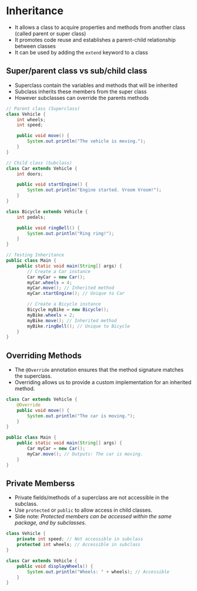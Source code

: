 # Inheritance
- It allows a class to acquire properties and methods from another class (called parent or super class)
- It promotes code reuse and establishes a parent-child relationship between classes
- It can be used by adding the `extend` keyword to a class

## Super/parent class vs sub/child class
- Superclass contain the variables and methods that will be inherited
- Subclass inherits these members from the super class
- However subclasses can override the parents methods

```java
// Parent class (Superclass)
class Vehicle {
    int wheels;
    int speed;

    public void move() {
        System.out.println("The vehicle is moving.");
    }
}

// Child class (Subclass)
class Car extends Vehicle {
    int doors;

    public void startEngine() {
        System.out.println("Engine started. Vroom Vroom!");
    }
}

class Bicycle extends Vehicle {
    int pedals;

    public void ringBell() {
        System.out.println("Ring ring!");
    }
}

// Testing Inheritance
public class Main {
    public static void main(String[] args) {
        // Create a Car instance
        Car myCar = new Car();
        myCar.wheels = 4;
        myCar.move(); // Inherited method
        myCar.startEngine(); // Unique to Car

        // Create a Bicycle instance
        Bicycle myBike = new Bicycle();
        myBike.wheels = 2;
        myBike.move(); // Inherited method
        myBike.ringBell(); // Unique to Bicycle
    }
}
```
## Overriding Methods
- The `@Override` annotation ensures that the method signature matches the superclass.
- Overriding allows us to provide a custom implementation for an inherited method.

```java
class Car extends Vehicle {
    @Override
    public void move() {
        System.out.println("The car is moving.");
    }
}

public class Main {
    public static void main(String[] args) {
        Car myCar = new Car();
        myCar.move(); // Outputs: The car is moving.
    }
}
```

## Private Memberss
- Private fields/methods of a superclass are not accessible in the subclass.
- Use `protected` or `public` to allow access in child classes.
- Side note: <em>Protected members can be accessed within the same package, and by subclasses.</em>

```java
class Vehicle {
    private int speed; // Not accessible in subclass
    protected int wheels; // Accessible in subclass
}

class Car extends Vehicle {
    public void displayWheels() {
        System.out.println("Wheels: " + wheels); // Accessible
    }
}
```